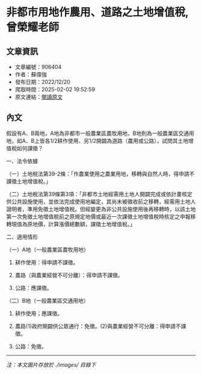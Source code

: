 # 非都市用地作農用、道路之土地增值稅,曾榮耀老師

## 文章資訊
- 文章編號：906404
- 作者：蘇偉強
- 發布日期：2022/12/20
- 爬取時間：2025-02-02 19:52:59
- 原文連結：[閱讀原文](https://real-estate.get.com.tw/Columns/detail.aspx?no=906404)

## 內文
假設有A、B兩地，A地為非都市一般農業區農牧用地，B地則為一般農業區交通用地，如A、B上皆各1/2耕作使用、另1/2開闢為道路（農用或公路），試問其土地增值稅如何課徵？

一、法令依據

（一）土地稅法第39-2條：「作農業使用之農業用地，移轉與自然人時，得申請不課徵土地增值稅。」

（二）土地稅法第39條第3項：「非都市土地經需用土地人開闢完成或依計畫核定供公共設施使用，並依法完成使用地編定，其尚未被徵收前之移轉，經需用土地人證明者，準用免徵土地增值稅。但經變更為非公共設施使用後再移轉時，以該土地第一次免徵土地增值稅前之原規定地價或最近一次課徵土地增值稅時核定之申報移轉現值為原地價，計算漲價總數額，課徵土地增值稅。」

二、適用情形

（一）A地（一般農業區農牧用地）

1. 耕作使用：得申請不課徵。

2. 農路（與農業經營不可分離）：得申請不課徵。

3. 公路：應課徵。

（二）B地（一般農業區交通用地）

1. 耕作使用；應課徵。

2. 農路(1)政府開闢供公眾通行：免徵。(2)與農業經營不可分離：得申請不課徵。

3. 公路：免徵。

---
*注：本文圖片存放於 ./images/ 目錄下*

